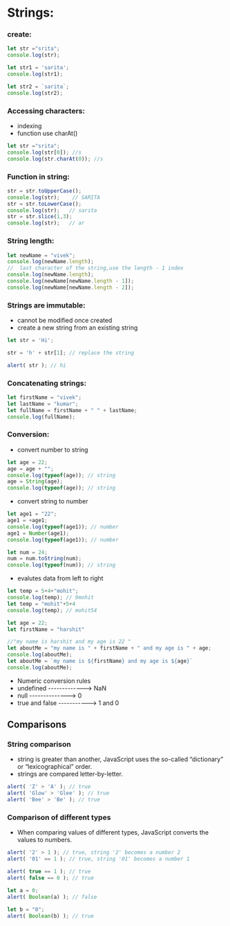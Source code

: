 # Strings:
### create:
```javascript
let str ="srita";
console.log(str);

let str1 = 'sarita';
console.log(str1);

let str2 = `sarita`;
console.log(str2); 
```
### Accessing characters:
* indexing
* function use charAt()
```javascript
let str ="srita";
console.log(str[0]); //s
console.log(str.charAt(0)); //s
```
### Function in string:
```javascript
str = str.toUpperCase(); 
console.log(str);    // SARITA
str = str.toLowerCase();
console.log(str);   // sarita
str = str.slice(1,3);
console.log(str);   // ar
```
### String length:
```javascript
let newName = "vivek";
console.log(newName.length);
//  last character of the string,use the length - 1 index
console.log(newName.length);
console.log(newName[newName.length - 1]);
console.log(newName[newName.length - 2]);
```
### Strings are immutable:
* cannot be modified once created
* create a new string from an existing string
```javascript
let str = 'Hi';

str = 'h' + str[1]; // replace the string

alert( str ); // hi
```
### Concatenating strings:
```javascript
let firstName = "vivek";
let lastName = "kumar";
let fullName = firstName + " " + lastName;
console.log(fullName);
```
### Conversion:
* convert number to string
```javascript
let age = 22;
age = age + "";
console.log(typeof(age)); // string
age = String(age);
console.log(typeof(age)); // string
```
* convert string to number
```javascript
let age1 = "22";
age1 = +age1;
console.log(typeof(age1)); // number
age1 = Number(age1);
console.log(typeof(age1)); // number

let num = 24;
num = num.toString(num);
console.log(typeof(num)); // string
```
* evalutes data from left to right

``` javascript
let temp = 5+4+"mohit";
console.log(temp); // 9mohit
let temp = "mohit"+5+4
console.log(temp); // mohit54
```
``` javascript
let age = 22;
let firstName = "harshit"

//"my name is harshit and my age is 22 "
let aboutMe = "my name is " + firstName + " and my age is " + age; 
console.log(aboutMe);
let aboutMe = `my name is ${firstName} and my age is ${age}`
console.log(aboutMe);
```

* Numeric conversion rules
* undefined  -------------> 	NaN
* null  -------------->  	0
* true and false -----------> 	1 and 0


## Comparisons
### String comparison
* string is greater than another, JavaScript uses the so-called “dictionary” or “lexicographical” order.
* strings are compared letter-by-letter.
``` javascript
alert( 'Z' > 'A' ); // true
alert( 'Glow' > 'Glee' ); // true
alert( 'Bee' > 'Be' ); // true
```

### Comparison of different types
* When comparing values of different types, JavaScript converts the values to numbers.
``` javascript
alert( '2' > 1 ); // true, string '2' becomes a number 2
alert( '01' == 1 ); // true, string '01' becomes a number 1
```

``` javascript
alert( true == 1 ); // true
alert( false == 0 ); // true
```

``` javascript
let a = 0;
alert( Boolean(a) ); // false

let b = "0";
alert( Boolean(b) ); // true
```
